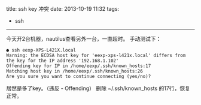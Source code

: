 title: ssh key 冲突
date: 2013-10-19 11:32
tags:
- ssh 
---
今天开2台机器，nautilus查看另外一台，一直超时。
手动测试下：
```
● ssh eexp-XPS-L421X.local
Warning: the ECDSA host key for 'eexp-xps-l421x.local' differs from the key for the IP address '192.168.1.102'
Offending key for IP in /home/eexp/.ssh/known_hosts:17
Matching host key in /home/eexp/.ssh/known_hosts:26
Are you sure you want to continue connecting (yes/no)?
```
居然是多了key。（违反 - Offending）
删除 ~/.ssh/known_hosts 的17行，恢复正常。

